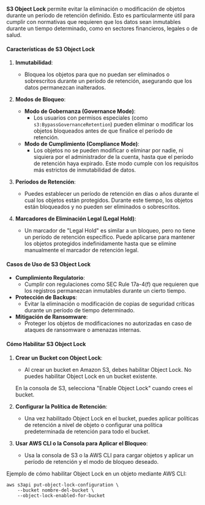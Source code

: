 **S3 Object Lock** permite evitar la eliminación o modificación de objetos durante un período de retención definido. Esto es particularmente útil para cumplir con normativas que requieren que los datos sean inmutables durante un tiempo determinado, como en sectores financieros, legales o de salud.

#### Características de S3 Object Lock

1. **Inmutabilidad**:
    
    - Bloquea los objetos para que no puedan ser eliminados o sobrescritos durante un período de retención, asegurando que los datos permanezcan inalterados.
2. **Modos de Bloqueo**:
    
    - **Modo de Gobernanza (Governance Mode)**:
        - Los usuarios con permisos especiales (como `s3:BypassGovernanceRetention`) pueden eliminar o modificar los objetos bloqueados antes de que finalice el período de retención.
    - **Modo de Cumplimiento (Compliance Mode)**:
        - Los objetos no se pueden modificar o eliminar por nadie, ni siquiera por el administrador de la cuenta, hasta que el período de retención haya expirado. Este modo cumple con los requisitos más estrictos de inmutabilidad de datos.
3. **Períodos de Retención**:
    
    - Puedes establecer un período de retención en días o años durante el cual los objetos están protegidos. Durante este tiempo, los objetos están bloqueados y no pueden ser eliminados o sobrescritos.
4. **Marcadores de Eliminación Legal (Legal Hold)**:
    
    - Un marcador de "Legal Hold" es similar a un bloqueo, pero no tiene un período de retención específico. Puede aplicarse para mantener los objetos protegidos indefinidamente hasta que se elimine manualmente el marcador de retención legal.

#### Casos de Uso de S3 Object Lock

- **Cumplimiento Regulatorio**:
    - Cumplir con regulaciones como SEC Rule 17a-4(f) que requieren que los registros permanezcan inmutables durante un cierto tiempo.
- **Protección de Backups**:
    - Evitar la eliminación o modificación de copias de seguridad críticas durante un período de tiempo determinado.
- **Mitigación de Ransomware**:
    - Proteger los objetos de modificaciones no autorizadas en caso de ataques de ransomware o amenazas internas.

#### Cómo Habilitar S3 Object Lock

1. **Crear un Bucket con Object Lock**:
    
    - Al crear un bucket en Amazon S3, debes habilitar Object Lock. No puedes habilitar Object Lock en un bucket existente.
    
    En la consola de S3, selecciona "Enable Object Lock" cuando crees el bucket.
    
2. **Configurar la Política de Retención**:
    
    - Una vez habilitado Object Lock en el bucket, puedes aplicar políticas de retención a nivel de objeto o configurar una política predeterminada de retención para todo el bucket.
3. **Usar AWS CLI o la Consola para Aplicar el Bloqueo**:
    
    - Usa la consola de S3 o la AWS CLI para cargar objetos y aplicar un período de retención y el modo de bloqueo deseado.

Ejemplo de cómo habilitar Object Lock en un objeto mediante AWS CLI:

```
aws s3api put-object-lock-configuration \
    --bucket nombre-del-bucket \
    --object-lock-enabled-for-bucket
```

